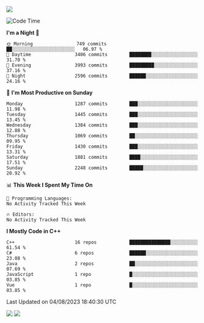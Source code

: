 ![](https://komarev.com/ghpvc/?username=lilpidgey&color=red)
<!--START_SECTION:waka-->
![Code Time](http://img.shields.io/badge/Code%20Time-1%2C491%20hrs%2018%20mins-blue)

**I'm a Night 🦉** 

```text
🌞 Morning                749 commits         ██░░░░░░░░░░░░░░░░░░░░░░░   06.97 % 
🌆 Daytime                3406 commits        ████████░░░░░░░░░░░░░░░░░   31.70 % 
🌃 Evening                3993 commits        █████████░░░░░░░░░░░░░░░░   37.16 % 
🌙 Night                  2596 commits        ██████░░░░░░░░░░░░░░░░░░░   24.16 % 
```
📅 **I'm Most Productive on Sunday** 

```text
Monday                   1287 commits        ███░░░░░░░░░░░░░░░░░░░░░░   11.98 % 
Tuesday                  1445 commits        ███░░░░░░░░░░░░░░░░░░░░░░   13.45 % 
Wednesday                1384 commits        ███░░░░░░░░░░░░░░░░░░░░░░   12.88 % 
Thursday                 1069 commits        ██░░░░░░░░░░░░░░░░░░░░░░░   09.95 % 
Friday                   1430 commits        ███░░░░░░░░░░░░░░░░░░░░░░   13.31 % 
Saturday                 1881 commits        ████░░░░░░░░░░░░░░░░░░░░░   17.51 % 
Sunday                   2248 commits        █████░░░░░░░░░░░░░░░░░░░░   20.92 % 
```


📊 **This Week I Spent My Time On** 

```text
💬 Programming Languages: 
No Activity Tracked This Week

🔥 Editors: 
No Activity Tracked This Week
```

**I Mostly Code in C++** 

```text
C++                      16 repos            ███████████████░░░░░░░░░░   61.54 % 
C#                       6 repos             ██████░░░░░░░░░░░░░░░░░░░   23.08 % 
Java                     2 repos             ██░░░░░░░░░░░░░░░░░░░░░░░   07.69 % 
JavaScript               1 repo              █░░░░░░░░░░░░░░░░░░░░░░░░   03.85 % 
Vue                      1 repo              █░░░░░░░░░░░░░░░░░░░░░░░░   03.85 % 
```




 Last Updated on 04/08/2023 18:40:30 UTC
<!--END_SECTION:waka-->
![](https://hit.yhype.me/github/profile?user_id=42968544)
![](https://komarev.com/ghpvc/?lilpidgey)
